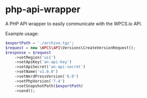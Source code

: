 # php-api-wrapper

A PHP API wrapper to easily communicate with the WPCS.io API.

Example usage:

```php
$exportPath = './archive.tgz';
$request = new \WPCS\API\Versions\CreateVersionRequest();
$response = $request
    ->setRegion('us1')
    ->setApiKey('an-api-key')
    ->setApiSecret('an-api-secret')
    ->setName('v1.0.0')
    ->setWordPressVersion('6.0')
    ->setPhpVersion('7.4')
    ->setSnapshotPath($exportPath)
    ->send();
```